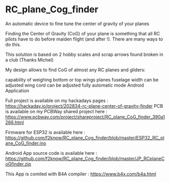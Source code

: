 # RC_plane_Cog_finder
An automatic device to fine tune the center of gravity of your planes

Finding the Center of Gravity (CoG) of your plane is something that all RC pilots have to do before maiden flight (and after !).
There are many ways to do this.


This solution is based on 2 hobby scales and scrap arrows found broken in a club (Thanks Michel)

My design allows to find CoG of almost any RC planes and gliders:

capability of weighing bottom or top wings planes
fuselage width can be adjusted
wing cord can be adjusted
fully automatic mode
Android Application

Full project is available on my hackadays pages : https://hackaday.io/project/202834-rc-plane-center-of-gravity-finder
PCB is available on my PCBWay shared project here : https://www.pcbway.com/project/shareproject/RC_plane_CoG_finder_390a1266.html

Firmware for ESP32 is available here : https://github.com/f2knpw/RC_plane_Cog_finder/blob/master/ESP32_RC_plane_CoG_finder.ino

Android App source code is available here : https://github.com/f2knpw/RC_plane_Cog_finder/blob/master/JP_RCplaneCoGfinder.zip

This App is comiled with B4A compiler : https://www.b4x.com/b4a.html
